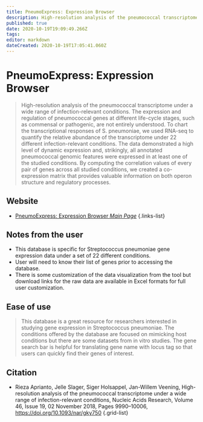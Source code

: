```yaml
---
title: PneumoExpress: Expression Browser
description: High-resolution analysis of the pneumococcal transcriptome under a wide range of infection-relevant conditions.
published: true
date: 2020-10-19T19:09:49.266Z
tags: 
editor: markdown
dateCreated: 2020-10-19T17:05:41.060Z
---
```


# PneumoExpress: Expression Browser

> High-resolution analysis of the pneumococcal transcriptome under a wide range of infection-relevant conditions. 
	The expression and regulation of pneumococcal genes at different life-cycle stages, such as commensal or pathogenic, are not entirely understood. To chart the transcriptional responses of S. pneumoniae, we used RNA-seq to quantify the relative abundance of the transcriptome under 22 different infection-relevant conditions. The data demonstrated a high level of dynamic expression and, strikingly, all annotated pneumococcal genomic features were expressed in at least one of the studied conditions. By computing the correlation values of every pair of genes across all studied conditions, we created a co-expression matrix that provides valuable information on both operon structure and regulatory processes. 

 

## Website 

- [PneumoExpress: Expression Browser *Main Page*](https://veeninglab.com/pneumoexpress-app/)
 {.links-list}
 
 ## Notes from the user
 - This database is specific for Streptococcus pneumoniae gene expression data under a set of 22 different conditions.
 - User will need to know their list of genes prior to accessing the database.
 - There is some customization of the data visualization from the tool but download links for the raw data are available in Excel formats for full user customization.

 
 ## Ease of use
> This database is a great resource for researchers interested in studying gene expression in Streptococcus pneumoniae. The conditions offered by the database are focused on mimicking host conditions but there are some datasets from in vitro studies. The gene search bar is helpful for translating gene name with locus tag so that users can quickly find their genes of interest.


## Citation 

- Rieza Aprianto, Jelle Slager, Siger Holsappel, Jan-Willem Veening, High-resolution analysis of the pneumococcal transcriptome under a wide range of infection-relevant conditions, Nucleic Acids Research, Volume 46, Issue 19, 02 November 2018, Pages 9990–10006, https://doi.org/10.1093/nar/gky750
{.grid-list}